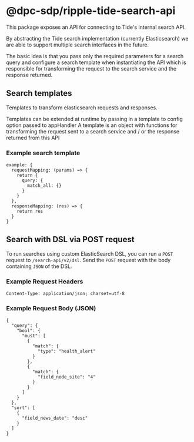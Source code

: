 # @dpc-sdp/ripple-tide-search-api

This package exposes an API for connecting to Tide's internal search API.

By abstracting the Tide search implementation (currently Elasticsearch) we are able to support multiple search interfaces in the future.

The basic idea is that you pass only the required parameters for a search query and configure a search template when instantiating the API which is responsible for transforming the request to the search service and the response returned.

## Search templates

Templates to transform elasticsearch requests and responses.

Templates can be extended at runtime by passing in a template to config option passed to appHandler
A template is an object with functions for transforming the request sent to a search service and / or the response returned from this API

### Example search template
```
example: {
  requestMapping: (params) => {
    return {
      query: {
        match_all: {}
      }
    }
  },
  responseMapping: (res) => {
    return res
  }
}
```

## Search with DSL via POST request
To run searches using custom ElasticSearch DSL, you can run a `POST` request to  `/search-api/v2/dsl`. Send the `POST` request with the body containing `JSON` of the DSL.

### Example Request Headers
```
Content-Type: application/json; charset=utf-8
```
### Example Request Body (JSON)
```
{
  "query": {
    "bool": {
      "must": [
        {
          "match": {
            "type": "health_alert"
          }
        },
        {
          "match": {
            "field_node_site": "4"
          }
        }
      ]
    }
  },
  "sort": [
    {
      "field_news_date": "desc"
    }
  ]
}
```
